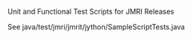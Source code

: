 Unit and Functional Test Scripts for JMRI Releases

See java/test/jmri/jmrit/jython/SampleScriptTests.java
